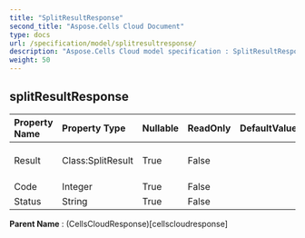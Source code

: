 ```yaml
---
title: "SplitResultResponse"
second_title: "Aspose.Cells Cloud Document"
type: docs
url: /specification/model/splitresultresponse/
description: "Aspose.Cells Cloud model specification : SplitResultResponse. Effortlessly handle Excel and other spreadsheet documents with features like opening, generating, editing, splitting, merging, comparing, and converting."
weight: 50
---
```


## **splitResultResponse**

 

| Property Name | Property Type | Nullable |  ReadOnly | DefaultValue | Description | 
| :- | :- | :- |:- |  :- | :- |
| Result | Class:SplitResult | True |  False |  | Gets or sets the splitting result. |  
| Code | Integer | True |  False |  |  |  
| Status | String | True |  False |  |  |  

**Parent Name** : (CellsCloudResponse)[cellscloudresponse]

